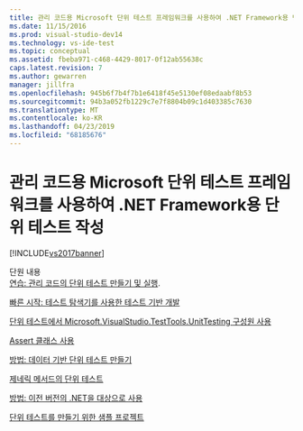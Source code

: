 ```yaml
---
title: 관리 코드용 Microsoft 단위 테스트 프레임워크를 사용하여 .NET Framework용 단위 테스트 작성 | Microsoft 문서
ms.date: 11/15/2016
ms.prod: visual-studio-dev14
ms.technology: vs-ide-test
ms.topic: conceptual
ms.assetid: fbeba971-c468-4429-8017-0f12ab55638c
caps.latest.revision: 7
ms.author: gewarren
manager: jillfra
ms.openlocfilehash: 945b6f7b4f7b1e6418f45e5130ef08edaabf8b53
ms.sourcegitcommit: 94b3a052fb1229c7e7f8804b09c1d403385c7630
ms.translationtype: MT
ms.contentlocale: ko-KR
ms.lasthandoff: 04/23/2019
ms.locfileid: "68185676"
---
```

# <a name="writing-unit-tests-for-the-net-framework-with-the-microsoft-unit-test-framework-for-managed-code"></a>관리 코드용 Microsoft 단위 테스트 프레임워크를 사용하여 .NET Framework용 단위 테스트 작성
[!INCLUDE[vs2017banner](../includes/vs2017banner.md)]

단원 내용  
 [연습: 관리 코드의 단위 테스트 만들기 및 실행](../test/walkthrough-creating-and-running-unit-tests-for-managed-code.md).  
  
 [빠른 시작: 테스트 탐색기를 사용한 테스트 기반 개발](../test/quick-start-test-driven-development-with-test-explorer.md)  
  
 [단위 테스트에서 Microsoft.VisualStudio.TestTools.UnitTesting 구성원 사용](../test/using-microsoft-visualstudio-testtools-unittesting-members-in-unit-tests.md)  
  
 [Assert 클래스 사용](../test/using-the-assert-classes.md)  
  
 [방법: 데이터 기반 단위 테스트 만들기](../test/how-to-create-a-data-driven-unit-test.md)  
  
 [제네릭 메서드의 단위 테스트](../test/unit-tests-for-generic-methods.md)  
  
 [방법: 이전 버전의 .NET을 대상으로 사용](../test/how-to-configure-unit-tests-to-target-an-earlier-version-of-the-dotnet-framework.md)  
  
 [단위 테스트를 만들기 위한 샘플 프로젝트](../test/sample-project-for-creating-unit-tests.md)
